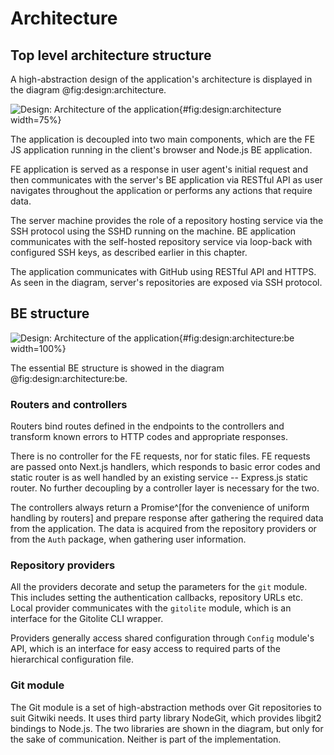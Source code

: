 # Architecture

## Top level architecture structure

A high-abstraction design of the application's architecture is displayed in the diagram @fig:design:architecture.


![Design: Architecture of the application](./src/assets/diagram/architecture){#fig:design:architecture width=75%}

The application is decoupled into two main components, which are the FE JS application running in the client's browser and Node.js BE application.

FE application is served as a response in user agent's initial request and then communicates with the server's BE application via RESTful API as user navigates throughout the application or performs any actions that require data.

The server machine provides the role of a repository hosting service via the SSH protocol using the SSHD running on the machine.
BE application communicates with the self-hosted repository service via loop-back with configured SSH keys, as described earlier in this chapter.

The application communicates with GitHub using RESTful API and HTTPS.
As seen in the diagram, server's repositories are exposed via SSH protocol.

## BE structure

![Design: Architecture of the application](./src/assets/diagram/architecture-be){#fig:design:architecture:be width=100%}

The essential BE structure is showed in the diagram @fig:design:architecture:be.

### Routers and controllers

Routers bind routes defined in the endpoints to the controllers and transform known errors to HTTP codes and appropriate responses.

There is no controller for the FE requests, nor for static files.
FE requests are passed onto Next.js handlers, which responds to basic error codes and static router is as well handled by an existing service -- Express.js static router.
No further decoupling by a controller layer is necessary for the two.

The controllers always return a Promise^[for the convenience of uniform handling by routers] and prepare response after gathering the required data from the application.
The data is acquired from the repository providers or from the `Auth` package, when gathering user information.

### Repository providers

All the providers decorate and setup the parameters for the `git` module.
This includes setting the authentication callbacks, repository URLs etc.
Local provider communicates with the `gitolite` module, which is an interface for the Gitolite CLI wrapper.

Providers generally access shared configuration through `Config` module's API, which is an interface for easy access to required parts of the hierarchical configuration file.

### Git module

The Git module is a set of high-abstraction methods over Git repositories to suit Gitwiki needs.
It uses third party library NodeGit, which provides libgit2 bindings to Node.js.
The two libraries are shown in the diagram, but only for the sake of communication.
Neither is part of the implementation.
